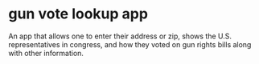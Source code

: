 # gun vote lookup app

An app that allows one to enter their address or zip, shows the 
U.S. representatives in congress, and how they voted on gun rights bills 
along with other information.